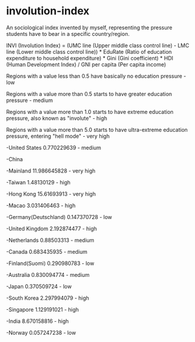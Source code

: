 # involution-index
An sociological index invented by myself, representing the pressure students have to bear in a specific country/region.

INVI (Involution Index) = (UMC line (Upper middle class control line) - LMC line (Lower middle class control line)) * EduRate (Ratio of education expenditure to household expenditure) * Gini (Gini coefficient) * HDI (Human Development Index) / GNI per capita (Per capita income)

Regions with a value less than 0.5 have basically no education pressure - low

Regions with a value more than 0.5 starts to have greater education pressure - medium

Regions with a value more than 1.0 starts to have extreme education pressure, also known as "involute" - high

Regions with a value more than 5.0 starts to have ultra-extreme education pressure, entering "hell mode" - very high





-United States 0.770229639 - medium

-China

 -Mainland 11.986645828 - very high
 
 -Taiwan 1.48130129 - high
 
 -Hong Kong 15.61693913 - very high
 
 -Macao 3.031406463 - high
 
-Germany(Deutschland) 0.147370728 - low

-United Kingdom 2.192874477 - high

-Netherlands 0.88503313 - medium

-Canada 0.683435935 - medium

-Finland(Suomi) 0.290980783 - low

-Australia 0.830094774 - medium

-Japan 0.370509724 - low

-South Korea 2.297994079 - high

-Singapore 1.129191021 - high

-India 8.670158816 - high

-Norway 0.057247238 - low
